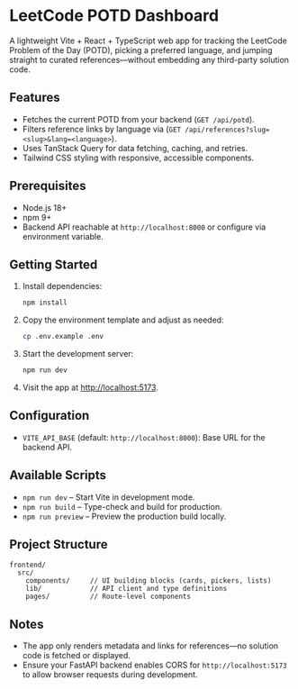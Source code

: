 # LeetCode POTD Dashboard

A lightweight Vite + React + TypeScript web app for tracking the LeetCode Problem of the Day (POTD), picking a preferred language, and jumping straight to curated references—without embedding any third-party solution code.

## Features
- Fetches the current POTD from your backend (`GET /api/potd`).
- Filters reference links by language via (`GET /api/references?slug=<slug>&lang=<language>`).
- Uses TanStack Query for data fetching, caching, and retries.
- Tailwind CSS styling with responsive, accessible components.

## Prerequisites
- Node.js 18+
- npm 9+
- Backend API reachable at `http://localhost:8000` or configure via environment variable.

## Getting Started
1. Install dependencies:
   ```bash
   npm install
   ```
2. Copy the environment template and adjust as needed:
   ```bash
   cp .env.example .env
   ```
3. Start the development server:
   ```bash
   npm run dev
   ```
4. Visit the app at [http://localhost:5173](http://localhost:5173).

## Configuration
- `VITE_API_BASE` (default: `http://localhost:8000`): Base URL for the backend API.

## Available Scripts
- `npm run dev` – Start Vite in development mode.
- `npm run build` – Type-check and build for production.
- `npm run preview` – Preview the production build locally.

## Project Structure
```
frontend/
  src/
    components/     // UI building blocks (cards, pickers, lists)
    lib/            // API client and type definitions
    pages/          // Route-level components
```

## Notes
- The app only renders metadata and links for references—no solution code is fetched or displayed.
- Ensure your FastAPI backend enables CORS for `http://localhost:5173` to allow browser requests during development.
